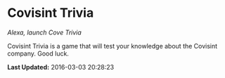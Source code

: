 # Covisint Trivia
*Alexa, launch Cove Trivia*

Covisint Trivia is a game that will test your knowledge about the Covisint company.  Good luck.

**Last Updated:** 2016-03-03 20:28:23